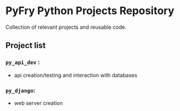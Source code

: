 # PyFry Python Projects Repository

Collection of relevant projects and reusable code.

## Project list

### `py_api_dev` : 

* api creation/testing and interaction with databases 

### `py_django`: 

* web server creation
